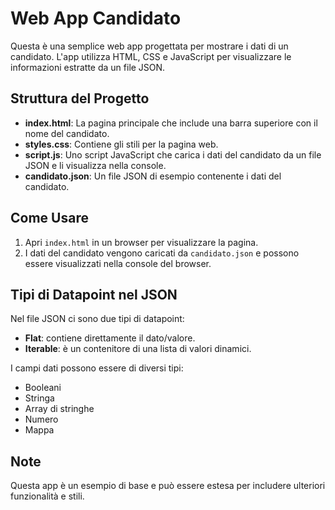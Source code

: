 # Web App Candidato

Questa è una semplice web app progettata per mostrare i dati di un candidato. L'app utilizza HTML, CSS e JavaScript per visualizzare le informazioni estratte da un file JSON.

## Struttura del Progetto

- **index.html**: La pagina principale che include una barra superiore con il nome del candidato.
- **styles.css**: Contiene gli stili per la pagina web.
- **script.js**: Uno script JavaScript che carica i dati del candidato da un file JSON e li visualizza nella console.
- **candidato.json**: Un file JSON di esempio contenente i dati del candidato.

## Come Usare

1. Apri `index.html` in un browser per visualizzare la pagina.
2. I dati del candidato vengono caricati da `candidato.json` e possono essere visualizzati nella console del browser.

## Tipi di Datapoint nel JSON

Nel file JSON ci sono due tipi di datapoint:
- **Flat**: contiene direttamente il dato/valore.
- **Iterable**: è un contenitore di una lista di valori dinamici.

I campi dati possono essere di diversi tipi:
- Booleani
- Stringa
- Array di stringhe
- Numero
- Mappa

## Note

Questa app è un esempio di base e può essere estesa per includere ulteriori funzionalità e stili.
